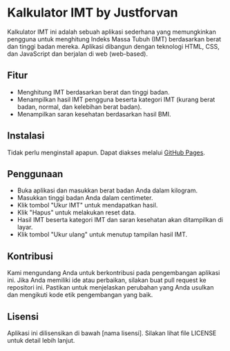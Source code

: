 # Kalkulator IMT by Justforvan

Kalkulator IMT ini adalah sebuah aplikasi sederhana yang memungkinkan pengguna untuk menghitung Indeks Massa Tubuh (IMT) berdasarkan berat dan tinggi badan mereka. Aplikasi dibangun dengan teknologi HTML, CSS, dan JavaScript dan berjalan di web (web-based).


## Fitur
+ Menghitung IMT berdasarkan berat dan tinggi badan.
+ Menampilkan hasil IMT pengguna beserta kategori IMT (kurang berat badan, normal, dan kelebihan berat badan).
+ Menampilkan saran kesehatan berdasarkan hasil BMI.


## Instalasi
Tidak perlu menginstall apapun. Dapat diakses melalui [GitHub Pages](https://revou-fundamental-course.github.io/10-jul-23-Justforvan/).


## Penggunaan
+ Buka aplikasi dan masukkan berat badan Anda dalam kilogram.
+ Masukkan tinggi badan Anda dalam centimeter.
+ Klik tombol "Ukur IMT" untuk mendapatkan hasil.
+ Klik "Hapus" untuk melakukan reset data.
+ Hasil IMT beserta kategori IMT dan saran kesehatan akan ditampilkan di layar.
+ Klik tombol "Ukur ulang" untuk menutup tampilan hasil IMT.


## Kontribusi
Kami mengundang Anda untuk berkontribusi pada pengembangan aplikasi ini. Jika Anda memiliki ide atau perbaikan, silakan buat pull request ke repositori ini.
Pastikan untuk menjelaskan perubahan yang Anda usulkan dan mengikuti kode etik pengembangan yang baik.


## Lisensi
Aplikasi ini dilisensikan di bawah [nama lisensi]. Silakan lihat file LICENSE untuk detail lebih lanjut.

